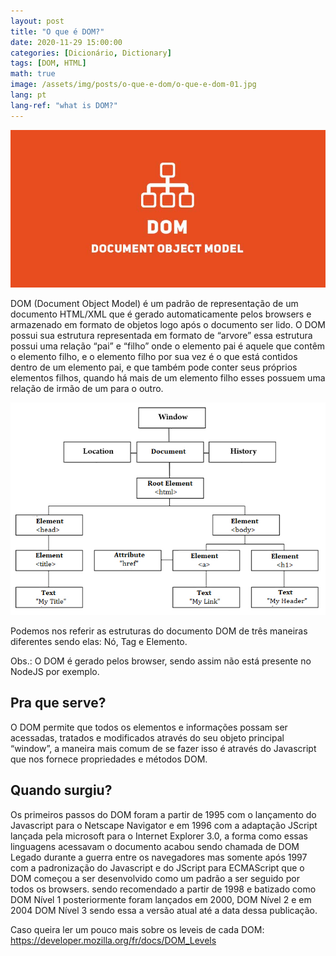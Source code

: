 ```yaml
---
layout: post
title: "O que é DOM?"
date: 2020-11-29 15:00:00
categories: [Dicionário, Dictionary]
tags: [DOM, HTML]
math: true
image: /assets/img/posts/o-que-e-dom/o-que-e-dom-01.jpg
lang: pt
lang-ref: "what is DOM?"
---
```

<img class='img-cover-post' src='/assets/img/posts/o-que-e-dom/o-que-e-dom-01.jpg'/>

DOM (Document Object Model) é um padrão de representação de um documento HTML/XML que é gerado automaticamente pelos browsers e armazenado em formato de objetos logo após o documento ser lido. <!--more-->O DOM possui sua estrutura representada em formato de “arvore” essa estrutura possui uma relação “pai” e “filho” onde o elemento pai é aquele que contêm o elemento filho, e o elemento filho por sua vez é o que está contidos dentro de um elemento pai, e que também pode conter seus próprios elementos filhos, quando há mais de um elemento filho esses possuem uma relação de irmão de um para o outro.

![DOM](/assets/img/posts/o-que-e-dom-document-object-model-02.jpg)

Podemos nos referir as estruturas do documento DOM de três maneiras diferentes sendo elas: Nó, Tag e Elemento.

Obs.: O DOM é gerado pelos browser, sendo assim não está presente no NodeJS por exemplo.

## Pra que serve?

O DOM permite que todos os elementos e informações possam ser acessadas, tratados e modificados através do seu objeto principal “window”, a maneira mais comum de se fazer isso é através do Javascript que nos fornece propriedades e métodos DOM.

## Quando surgiu?

Os primeiros passos do DOM foram a partir de 1995 com o lançamento do Javascript para o Netscape Navigator e em 1996 com a adaptação JScript lançada pela microsoft para o Internet Explorer 3.0, a forma como essas linguagens acessavam o documento acabou sendo chamada de DOM Legado durante a guerra entre os navegadores mas somente após 1997 com a padronização do Javascript e do JScript para ECMAScript que o DOM começou a ser desenvolvido como um padrão a ser seguido por todos os browsers. sendo recomendado a partir de 1998 e batizado como DOM Nível 1 posteriormente foram lançados em 2000, DOM Nível 2 e em 2004 DOM Nível 3 sendo essa a versão atual até a data dessa publicação.

Caso queira ler um pouco mais sobre os leveis de cada DOM: https://developer.mozilla.org/fr/docs/DOM_Levels
